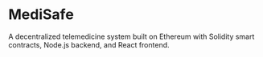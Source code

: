 # MediSafe
A decentralized telemedicine system built on Ethereum with Solidity smart contracts, Node.js backend, and React frontend.
